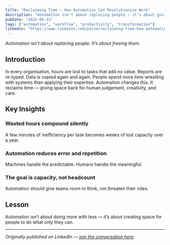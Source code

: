 ```yaml
---
title: "Reclaiming Time — How Automation Can Revolutionise Work"
description: "Automation isn’t about replacing people — it’s about giving them time back. Explore how to streamline repetitive tasks and unlock potential."
pubDate: "2025-08-22"
tags: ["automation", "workflow", "productivity", "transformation"]
linkedin: "https://www.linkedin.com/pulse/reclaiming-time-how-automation-can-revolutionize-school-sharron-mooks-liuse"
---
```


*Automation isn’t about replacing people. It’s about freeing them.*

## Introduction
In every organisation, hours are lost to tasks that add no value. Reports are re-typed. Data is copied again and again. People spend more time wrestling with systems than applying their expertise. Automation changes this. It reclaims time — giving space back for human judgement, creativity, and care.

## Key Insights

### Wasted hours compound silently
A few minutes of inefficiency per task becomes weeks of lost capacity over a year.  

### Automation reduces error and repetition
Machines handle the predictable. Humans handle the meaningful.  

### The goal is capacity, not headcount
Automation should give teams room to think, not threaten their roles.  

## Lesson
Automation isn’t about doing more with less — it’s about creating space for people to do what only they can.

---

*Originally published on LinkedIn — [join the conversation here](https://www.linkedin.com/pulse/reclaiming-time-how-automation-can-revolutionize-school-sharron-mooks-liuse).*
